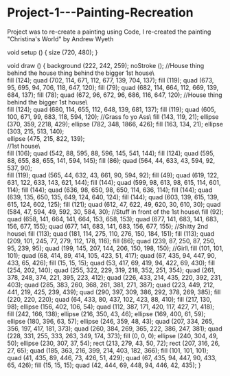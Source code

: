 # Project-1---Painting-Recreation
Project was to re-create a painting using Code, I re-created the painting "Christina's World" by Andrew Wyeth

void setup () {
  size (720, 480);
}

void draw () {
  background (222, 242, 259);
  noStroke ();
//House thing behind the house thing behind the bigger 1st house\\  
  fill (124);
  quad (702, 114, 671, 112, 677, 139, 704, 137);
  fill (119);
  quad (673, 95, 695, 94, 706, 118, 647, 120);
  fill (79);
  quad (682, 114, 664, 112, 669, 139, 684, 137);
  fill (78);
  quad (672, 96, 672, 96, 686, 116, 647, 120);
//House thing behind the bigger 1st house\\  
  fill (124);
  quad (680, 114, 655, 112, 648, 139, 681, 137);
  fill (119);
  quad (605, 100, 671, 99, 683, 118, 594, 120);
//Grass fo yo Ass\\
  fill (143, 119, 21);
  ellipse (370, 359, 2218, 429);
  ellipse (782, 348, 1866, 426);
  fill (163, 134, 21);
  ellipse (303, 215, 513, 140);  
  ellipse (475, 215, 822, 139);   
//1st house\\  
  fill (106);
  quad (542, 88, 595, 88, 596, 145, 541, 144);
  fill (124);
  quad (595, 88, 655, 88, 655, 141, 594, 145);
  fill (86);
  quad (564, 44, 633, 43, 594, 92, 537, 90);  
  fill (119);
  quad (565, 44, 632, 43, 661, 90, 594, 92);
  fill (49);
  quad (619, 122, 631, 122, 633, 143, 621, 144);
  fill (144);
  quad (599, 98, 613, 98, 615, 114, 601, 114);
  fill (144);
  quad (636, 98, 650, 98, 650, 114, 636, 114);
  fill (144);
  quad (639, 135, 650, 135, 649, 124, 640, 124);
  fill (144);
  quad (603, 139, 615, 139, 615, 124, 602, 125);
  fill (121);
  quad (612, 47, 622, 49, 620, 30, 610, 30);
  quad (584, 47, 594, 49, 592, 30, 584, 30);
//Stuff in front of the 1st house\\
  fill (92);
  quad (658, 141, 664, 141, 664, 153, 658, 153);
  quad (677, 141, 683, 141, 683, 156, 677, 155);
  quad (677, 141, 683, 141, 683, 156, 677, 155);
//Shitty 2nd house\\
  fill (113);
  quad (181, 114, 275, 110, 276, 150, 184, 151);
  fill (113);
  quad (209, 101, 245, 77, 279, 112, 178, 116);
  fill (86);
  quad (239, 87, 250, 87, 250, 95, 239, 95);
  quad (199, 145, 207, 144, 206, 150, 198, 150);
//Girl\\
  fill (101, 101, 101);
  quad (68, 414, 89, 414, 105, 423, 51, 417);
  quad (67, 435, 94, 447, 90, 433, 65, 426);
  fill (15, 15, 15);
  quad (53, 417, 69, 419, 94, 422, 69, 430);
  fill (254, 202, 140);
  quad (255, 322, 229, 319, 218, 352, 251, 354);
  quad (261, 378, 248, 374, 221, 395, 223, 412);
  quad (226, 433, 214, 435, 220, 392, 231, 403);
  quad (285, 383, 260, 368, 261, 381, 271, 387);
  quad (223, 449, 212, 441, 219, 425, 239, 439);
  quad (290, 397, 309, 386, 292, 378, 269, 385);
  fill (220, 220, 220);
  quad (64, 433, 80, 437, 102, 423, 88, 410);
  fill (217, 130, 98);
  ellipse (156, 402, 106, 54); 
  quad (112, 387, 171, 420, 117, 427, 71, 418);  
  fill (242, 166, 138);
  ellipse (216, 350, 43, 46); 
  ellipse (169, 400, 61, 59);  
  ellipse (180, 396, 63, 57);
  ellipse (246, 359, 48, 43); 
  quad (207, 334, 265, 356, 197, 417, 181, 373);
  quad (260, 384, 269, 365, 222, 386, 247, 381);
  quad (228, 331, 255, 333, 263, 349, 174, 373);
  fill (0, 0, 0);
  ellipse (240, 304, 49, 50);
  ellipse (230, 307, 37, 54);
  rect (213, 279, 43, 50, 72);
  rect (207, 316, 26, 27, 65);
  quad (185, 363, 216, 399, 214, 403, 182, 366);
  fill (101, 101, 101);
  quad (41, 435, 89, 446, 73, 426, 51, 429);
  quad (67, 435, 94, 447, 90, 433, 65, 426);
  fill (15, 15, 15);
  quad (42, 444, 69, 448, 94, 446, 42, 435);
}  

